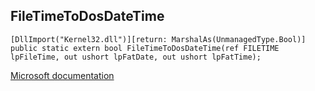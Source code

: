 ## FileTimeToDosDateTime

```
[DllImport("Kernel32.dll")][return: MarshalAs(UnmanagedType.Bool)]
public static extern bool FileTimeToDosDateTime(ref FILETIME lpFileTime, out ushort lpFatDate, out ushort lpFatTime);
```

[Microsoft documentation](https://docs.microsoft.com/en-us/windows/win32/api/minwinbase/nf-minwinbase-filetimetodosdatetime)
